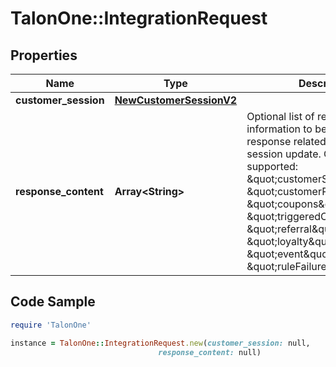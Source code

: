 # TalonOne::IntegrationRequest

## Properties

Name | Type | Description | Notes
------------ | ------------- | ------------- | -------------
**customer_session** | [**NewCustomerSessionV2**](NewCustomerSessionV2.md) |  | 
**response_content** | **Array&lt;String&gt;** | Optional list of requested information to be present on the response related to the customer session update. Currently supported: \&quot;customerSession\&quot;, \&quot;customerProfile\&quot;, \&quot;coupons\&quot;, \&quot;triggeredCampaigns\&quot;, \&quot;referral\&quot;, \&quot;loyalty\&quot;, \&quot;event\&quot; and \&quot;ruleFailureReasons\&quot;.  | [optional] 

## Code Sample

```ruby
require 'TalonOne'

instance = TalonOne::IntegrationRequest.new(customer_session: null,
                                 response_content: null)
```


